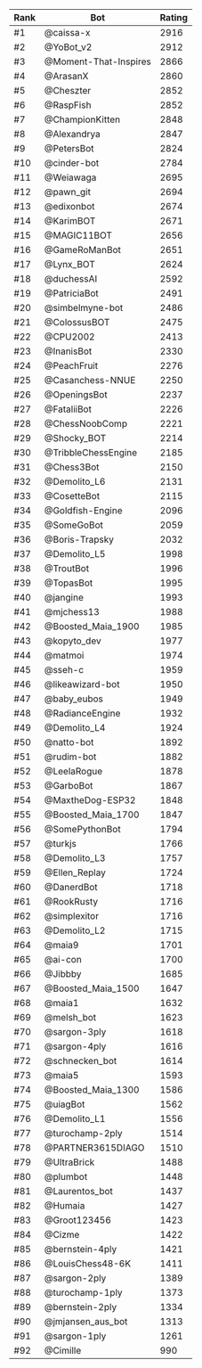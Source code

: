 Rank|Bot|Rating
---|---|---
#1|@caissa-x|2916
#2|@YoBot_v2|2912
#3|@Moment-That-Inspires|2866
#4|@ArasanX|2860
#5|@Cheszter|2852
#6|@RaspFish|2852
#7|@ChampionKitten|2848
#8|@Alexandrya|2847
#9|@PetersBot|2824
#10|@cinder-bot|2784
#11|@Weiawaga|2695
#12|@pawn_git|2694
#13|@edixonbot|2674
#14|@KarimBOT|2671
#15|@MAGIC11BOT|2656
#16|@GameRoManBot|2651
#17|@Lynx_BOT|2624
#18|@duchessAI|2592
#19|@PatriciaBot|2491
#20|@simbelmyne-bot|2486
#21|@ColossusBOT|2475
#22|@CPU2002|2413
#23|@InanisBot|2330
#24|@PeachFruit|2276
#25|@Casanchess-NNUE|2250
#26|@OpeningsBot|2237
#27|@FataliiBot|2226
#28|@ChessNoobComp|2221
#29|@Shocky_BOT|2214
#30|@TribbleChessEngine|2185
#31|@Chess3Bot|2150
#32|@Demolito_L6|2131
#33|@CosetteBot|2115
#34|@Goldfish-Engine|2096
#35|@SomeGoBot|2059
#36|@Boris-Trapsky|2032
#37|@Demolito_L5|1998
#38|@TroutBot|1996
#39|@TopasBot|1995
#40|@jangine|1993
#41|@mjchess13|1988
#42|@Boosted_Maia_1900|1985
#43|@kopyto_dev|1977
#44|@matmoi|1974
#45|@sseh-c|1959
#46|@likeawizard-bot|1950
#47|@baby_eubos|1949
#48|@RadianceEngine|1932
#49|@Demolito_L4|1924
#50|@natto-bot|1892
#51|@rudim-bot|1882
#52|@LeelaRogue|1878
#53|@GarboBot|1867
#54|@MaxtheDog-ESP32|1848
#55|@Boosted_Maia_1700|1847
#56|@SomePythonBot|1794
#57|@turkjs|1766
#58|@Demolito_L3|1757
#59|@Ellen_Replay|1724
#60|@DanerdBot|1718
#61|@RookRusty|1716
#62|@simplexitor|1716
#63|@Demolito_L2|1715
#64|@maia9|1701
#65|@ai-con|1700
#66|@Jibbby|1685
#67|@Boosted_Maia_1500|1647
#68|@maia1|1632
#69|@melsh_bot|1623
#70|@sargon-3ply|1618
#71|@sargon-4ply|1616
#72|@schnecken_bot|1614
#73|@maia5|1593
#74|@Boosted_Maia_1300|1586
#75|@uiagBot|1562
#76|@Demolito_L1|1556
#77|@turochamp-2ply|1514
#78|@PARTNER3615DIAGO|1510
#79|@UltraBrick|1488
#80|@plumbot|1448
#81|@Laurentos_bot|1437
#82|@Humaia|1427
#83|@Groot123456|1423
#84|@Cizme|1422
#85|@bernstein-4ply|1421
#86|@LouisChess48-6K|1411
#87|@sargon-2ply|1389
#88|@turochamp-1ply|1373
#89|@bernstein-2ply|1334
#90|@jmjansen_aus_bot|1313
#91|@sargon-1ply|1261
#92|@Cimille|990
